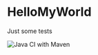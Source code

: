 # HelloMyWorld
Just some tests

![Java CI with Maven](https://github.com/raupach/HelloMyWorld/workflows/Java%20CI%20with%20Maven/badge.svg)
